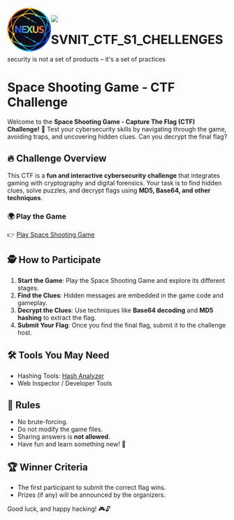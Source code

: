 <p>
  <img src="nexus.png" width="100" align="left"><br/>
  <img src="Light Blue Sci-Fi Futuristic Animated Logo (1).gif" width="100" align="left">
</p>


# SVNIT_CTF_S1_CHELLENGES
security is not a set of products – it's a set of practices

# Space Shooting Game - CTF Challenge

Welcome to the **Space Shooting Game - Capture The Flag (CTF) Challenge!** 🚀
Test your cybersecurity skills by navigating through the game, avoiding traps, and uncovering hidden clues. Can you decrypt the final flag?

## 🔥 Challenge Overview
This CTF is a **fun and interactive cybersecurity challenge** that integrates gaming with cryptography and digital forensics. Your task is to find hidden clues, solve puzzles, and decrypt flags using **MD5, Base64, and other techniques**.

### 🌍 Play the Game
👉 [Play Space Shooting Game](https://cybergyan25.github.io/SpaceShooting-Game/)

## 🕵️ How to Participate
1. **Start the Game**: Play the Space Shooting Game and explore its different stages.
2. **Find the Clues**: Hidden messages are embedded in the game code and gameplay.
3. **Decrypt the Clues**: Use techniques like **Base64 decoding** and **MD5 hashing** to extract the flag.
4. **Submit Your Flag**: Once you find the final flag, submit it to the challenge host.

## 🛠 Tools You May Need
- Hashing Tools: [Hash Analyzer](https://md5hashing.net/)
- Web Inspector / Developer Tools

## 🎯 Rules
- No brute-forcing.
- Do not modify the game files.
- Sharing answers is **not allowed**.
- Have fun and learn something new! 🚀

## 🏆 Winner Criteria
- The first participant to submit the correct flag wins.
- Prizes (if any) will be announced by the organizers.

Good luck, and happy hacking! 🎮🔓
